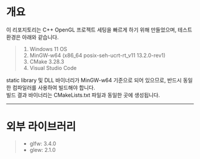 # 개요

이 리포지토리는 C++ OpenGL 프로젝트 세팅을 빠르게 하기 위해 만들었으며, 테스트 환경은 아래와 같습니다.  

> 1. Windows 11 OS
> 2. MinGW-w64 (x86_64 posix-seh-ucrt-rt_v11 13.2.0-rev1)
> 3. CMake 3.28.3
> 4. Visual Studio Code

static library 및 DLL 바이너리가 MinGW-w64 기준으로 되어 있으므로, 반드시 동일한 컴파일러를 사용하여 빌드해야 합니다.  
빌드 결과 바이너리는 CMakeLists.txt 파일과 동일한 곳에 생성됩니다.  
___
# 외부 라이브러리

> - glfw: 3.4.0
> - glew: 2.1.0
